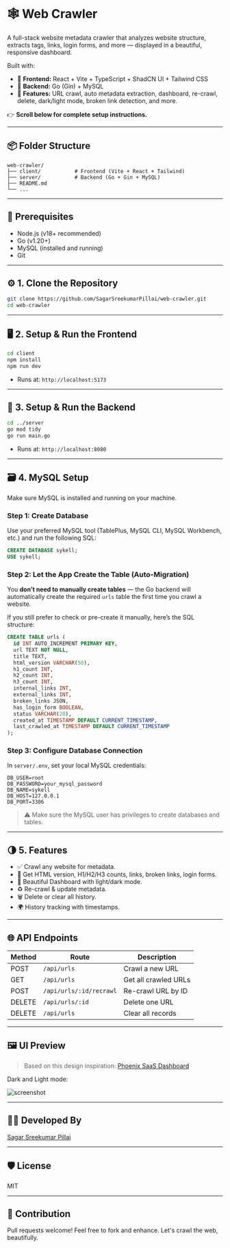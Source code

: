 # 🕸️ Web Crawler

A full-stack website metadata crawler that analyzes website structure, extracts tags, links, login forms, and more — displayed in a beautiful, responsive dashboard.

Built with:

* 🧠 **Frontend:** React + Vite + TypeScript + ShadCN UI + Tailwind CSS
* 🚀 **Backend:** Go (Gin) + MySQL
* 🎯 **Features:** URL crawl, auto metadata extraction, dashboard, re-crawl, delete, dark/light mode, broken link detection, and more.

👉 **Scroll below for complete setup instructions.**

---

## 📦 Folder Structure

```
web-crawler/
├── client/           # Frontend (Vite + React + Tailwind)
├── server/           # Backend (Go + Gin + MySQL)
├── README.md
└── ...
```

---

## 🧰 Prerequisites

* Node.js (v18+ recommended)
* Go (v1.20+)
* MySQL (installed and running)
* Git

---

## ⚙️ 1. Clone the Repository

```bash
git clone https://github.com/SagarSreekumarPillai/web-crawler.git
cd web-crawler
```

---

## 🖥️ 2. Setup & Run the Frontend

```bash
cd client
npm install
npm run dev
```

* Runs at: `http://localhost:5173`

---

## 🔧 3. Setup & Run the Backend

```bash
cd ../server
go mod tidy
go run main.go
```

* Runs at: `http://localhost:8080`

---

## 🗃️ 4. MySQL Setup

Make sure MySQL is installed and running on your machine.

### Step 1: Create Database

Use your preferred MySQL tool (TablePlus, MySQL CLI, MySQL Workbench, etc.) and run the following SQL:

```sql
CREATE DATABASE sykell;
USE sykell;
```

### Step 2: Let the App Create the Table (Auto-Migration)

You **don’t need to manually create tables** — the Go backend will automatically create the required `urls` table the first time you crawl a website.

If you still prefer to check or pre-create it manually, here’s the SQL structure:

```sql
CREATE TABLE urls (
  id INT AUTO_INCREMENT PRIMARY KEY,
  url TEXT NOT NULL,
  title TEXT,
  html_version VARCHAR(50),
  h1_count INT,
  h2_count INT,
  h3_count INT,
  internal_links INT,
  external_links INT,
  broken_links JSON,
  has_login_form BOOLEAN,
  status VARCHAR(20),
  created_at TIMESTAMP DEFAULT CURRENT_TIMESTAMP,
  last_crawled_at TIMESTAMP DEFAULT CURRENT_TIMESTAMP
);
```

### Step 3: Configure Database Connection

In `server/.env`, set your local MySQL credentials:

```
DB_USER=root
DB_PASSWORD=your_mysql_password
DB_NAME=sykell
DB_HOST=127.0.0.1
DB_PORT=3306
```

> ⚠️ Make sure the MySQL user has privileges to create databases and tables.

---

## 🌗 5. Features

* ✅ Crawl any website for metadata.
* 🔎 Get HTML version, H1/H2/H3 counts, links, broken links, login forms.
* 🧠 Beautiful Dashboard with light/dark mode.
* ♻️ Re-crawl & update metadata.
* 🗑️ Delete or clear all history.
* 🌍 History tracking with timestamps.

---

## 🌐 API Endpoints

| Method | Route                   | Description          |
| ------ | ----------------------- | -------------------- |
| POST   | `/api/urls`             | Crawl a new URL      |
| GET    | `/api/urls`             | Get all crawled URLs |
| POST   | `/api/urls/:id/recrawl` | Re-crawl URL by ID   |
| DELETE | `/api/urls/:id`         | Delete one URL       |
| DELETE | `/api/urls`             | Clear all records    |

---

## 🖼️ UI Preview

> Based on this design inspiration: [Phoenix SaaS Dashboard](https://dribbble.com/shots/24882387-Dashboard-for-a-IoT-SaaS-Phoenix)

Dark and Light mode:

![screenshot](https://dummyimage.com/1200x600/000/fff\&text=Dashboard+Preview)

---

## 👨‍💻 Developed By

[Sagar Sreekumar Pillai](https://github.com/SagarSreekumarPillai)

---

## 🛡️ License

MIT

---

## 🙌 Contribution

Pull requests welcome! Feel free to fork and enhance. Let's crawl the web, beautifully.
